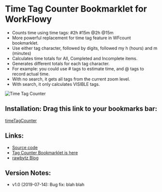 # Time Tag Counter Bookmarklet for WorkFlowy

- Counts time using time tags: #2h #15m @2h @15m
- More powerful replacement for time tag feature in WFcount bookmarklet.
- Use either tag character, followed by digits, followed my h (hours) and m (minutes)
- Calculates time totals for All, Completed and Incomplete items.
- Generates different totals for each tag character.
- For example: you could use # tags to estimate time, and @ tags to record actual time.
- With no search, it gets all tags from the current zoom level.
- With search, it only calculates VISIBLE tags.

![Time Tag Counter](https://i.imgur.com/agqzwua.png)

## Installation: Drag this link to your bookmarks bar:

<a href="javascript:(function timeTagCounter_1_2(){function toastMsg(str,sec,err){WF.showMessage(str.bold(),err);setTimeout(()=&gt;WF.hideMessage(),(sec||2)*1e3)}function applyToEachItem(functionToApply,parent){functionToApply(parent);for(let child of parent.getChildren()){applyToEachItem(functionToApply,child)}}function findMatchingItems(itemPredicate,parent){const matches=[];function addIfMatch(item){if(itemPredicate(item)){matches.push(item)}}applyToEachItem(addIfMatch,parent);return matches}const itemHasTimeTag=item=&gt;WF.getItemNameTags(item).concat(WF.getItemNoteTags(item)).some(t=&gt;t.tag.match(/([@#])(\d+)([hm])$/i));const getTimeTags=item=&gt;WF.getItemNameTags(item).concat(WF.getItemNoteTags(item)).filter(t=&gt;t.tag.match(/([@#])(\d+)([hm])$/i)!==null);const matchHasTimeTag=item=&gt;item.data.search_result&amp;&amp;item.data.search_result.matches&amp;&amp;itemHasTimeTag(item);function getMinutes(str){const m=str.match(/(\d+)([hm])/i);return m[2]===&quot;h&quot;?parseInt(m[1])*60:parseInt(m[1])}function convertMinsToStr(mins){const hours=Math.floor(mins/60),netMins=mins-hours*60;return`${hours.toString().padStart(4,&quot; &quot;)}h ${netMins.toString().padStart(2,&quot; &quot;)}m`}function getTimeTagInfo(items){let hashComplete=0,hashInComplete=0,atComplete=0,atInComplete=0;items.forEach(item=&gt;{getTimeTags(item).forEach(t=&gt;{let tag=t.tag,addMins=getMinutes(tag);if(tag.startsWith(&quot;#&quot;)){item.isWithinCompleted()?hashComplete+=addMins:hashInComplete+=addMins}else{item.isWithinCompleted()?atComplete+=addMins:atInComplete+=addMins}})});const hashAll=hashComplete+hashInComplete,atAll=atComplete+atInComplete;if(atAll+hashAll===0)return null;hashTotals=hashAll&gt;0?`&lt;br&gt;#Total:   \t${convertMinsToStr(hashAll)}&lt;br&gt; Complete:\t${convertMinsToStr(hashComplete)}&lt;br&gt; Incomplete:\t${convertMinsToStr(hashInComplete)}`:&quot;&quot;;atTotals=atAll&gt;0?`&lt;br&gt;@Total:   \t${convertMinsToStr(atAll)}&lt;br&gt; Complete:\t${convertMinsToStr(atComplete)}&lt;br&gt; Incomplete:\t${convertMinsToStr(atInComplete)}`:&quot;&quot;;return`&lt;pre&gt;${hashTotals}&lt;br&gt;${atTotals}&lt;/pre&gt;`}const itemsToCount=WF.currentSearchQuery()?findMatchingItems(matchHasTimeTag,WF.currentItem()):findMatchingItems(itemHasTimeTag,WF.currentItem());const timeTagInfo=getTimeTagInfo(itemsToCount);if(!timeTagInfo)return void toastMsg(&quot;No Time Tags found.&quot;,2,true);const name=WF.currentItem().getNameInPlainText();const search=WF.currentSearchQuery()?`${WF.currentSearchQuery()} : `:&quot;&quot;;WF.showAlertDialog(timeTagInfo,search+name)})();">timeTagCounter</a>


## Links:
- [Source code](https://github.com/rawbytz/time-tag-counter/blob/master/timeTagCounter.js)
- [Tag Counter Bookmarklet is here](https://rawbytz.github.io/tag-counter/)
- [rawbytz Blog](https://rawbytz.wordpress.com)


## Version Notes:
- v1.0 (2019-07-14): Bug fix: blah blah

<!-- 
LINKS REFERENCING THIS

@BLOGGER https://www.blogger.com/blogger.g?blogID=6597785605721546133#editor/target=page;pageID=2033525524985473845

update this https://rawbytz.blogspot.com/p/wfcount-bookmarklet.html

 -->
